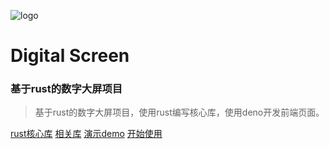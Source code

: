 <!-- _coverpage.md -->

![logo](https://docsify.js.org/_media/icon.svg)

# Digital Screen
### 基于rust的数字大屏项目

> 基于rust的数字大屏项目，使用rust编写核心库，使用deno开发前端页面。

[rust核心库](https://github.com/funxdata/screen)
[相关库](https://github.com/funxdata)
[演示demo](https://github.com/funxdata/screen_demo)
[开始使用](#快速开始)